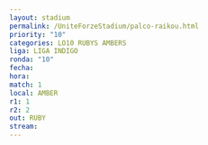 ```yaml
---
layout: stadium
permalink: /UniteForzeStadium/palco-raikou.html
priority: "10"
categories: LO10 RUBYS AMBERS
liga: LIGA INDIGO
ronda: "10"
fecha: 
hora: 
match: 1
local: AMBER
r1: 1
r2: 2
out: RUBY
stream:
---
```

